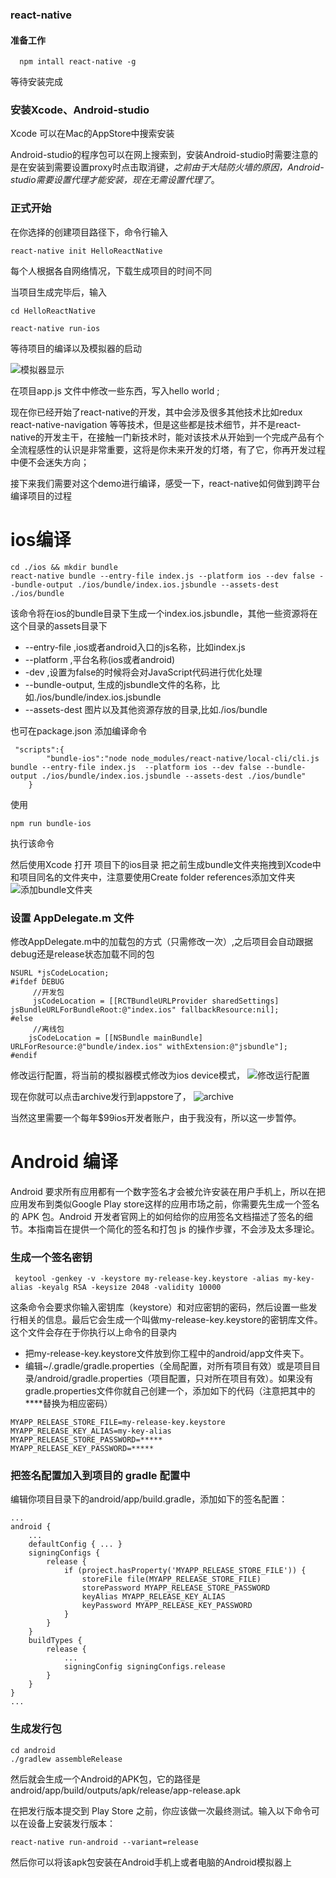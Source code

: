 ### react-native

#### 准备工作

```
  npm intall react-native -g
```
等待安装完成

### 安装Xcode、Android-studio  
  Xcode 可以在Mac的AppStore中搜索安装

  Android-studio的程序包可以在网上搜索到，安装Android-studio时需要注意的是在安装到需要设置proxy时点击取消键，*之前由于大陆防火墙的原因，Android-studio需要设置代理才能安装，现在无需设置代理了*。

### 正式开始

在你选择的创建项目路径下，命令行输入

```
react-native init HelloReactNative
```
每个人根据各自网络情况，下载生成项目的时间不同

当项目生成完毕后，输入

```
cd HelloReactNative

react-native run-ios
```
等待项目的编译以及模拟器的启动

![模拟器显示](https://reactnative.cn/docs/assets/GettingStartediOSSuccess.png "项目开始")

在项目app.js 文件中修改一些东西，写入hello  world ;

现在你已经开始了react-native的开发，其中会涉及很多其他技术比如redux react-native-navigation 等等技术，但是这些都是技术细节，并不是react-native的开发主干，在接触一门新技术时，能对该技术从开始到一个完成产品有个全流程感性的认识是非常重要，这将是你未来开发的灯塔，有了它，你再开发过程中便不会迷失方向；

接下来我们需要对这个demo进行编译，感受一下，react-native如何做到跨平台编译项目的过程

# ios编译


```
cd ./ios && mkdir bundle
react-native bundle --entry-file index.js --platform ios --dev false --bundle-output ./ios/bundle/index.ios.jsbundle --assets-dest ./ios/bundle
```
该命令将在ios的bundle目录下生成一个index.ios.jsbundle，其他一些资源将在这个目录的assets目录下

- --entry-file ,ios或者android入口的js名称，比如index.js
- --platform ,平台名称(ios或者android)
- -dev ,设置为false的时候将会对JavaScript代码进行优化处理
- --bundle-output, 生成的jsbundle文件的名称，比如./ios/bundle/index.ios.jsbundle
- --assets-dest 图片以及其他资源存放的目录,比如./ios/bundle

也可在package.json 添加编译命令

```
 "scripts":{
        "bundle-ios":"node node_modules/react-native/local-cli/cli.js bundle --entry-file index.js  --platform ios --dev false --bundle-output ./ios/bundle/index.ios.jsbundle --assets-dest ./ios/bundle"
    }
```
使用
```
npm run bundle-ios
```
执行该命令

然后使用Xcode 打开 项目下的ios目录  把之前生成bundle文件夹拖拽到Xcode中和项目同名的文件夹中，注意要使用Create folder references添加文件夹
![添加bundle文件夹](https://user-gold-cdn.xitu.io/2018/7/17/164a60070fd22334?imageView2/0/w/1280/h/960/format/webp/ignore-error/1)

### 设置 AppDelegate.m 文件
修改AppDelegate.m中的加载包的方式（只需修改一次）,之后项目会自动跟据debug还是release状态加载不同的包

```
NSURL *jsCodeLocation;
#ifdef DEBUG
     //开发包
     jsCodeLocation = [[RCTBundleURLProvider sharedSettings] jsBundleURLForBundleRoot:@"index.ios" fallbackResource:nil];
#else
     //离线包
    jsCodeLocation = [[NSBundle mainBundle] URLForResource:@"bundle/index.ios" withExtension:@"jsbundle"];
#endif
```

修改运行配置，将当前的模拟器模式修改为ios device模式，
![修改运行配置](http://www.hangge.com/blog_uploads/201503/2015030910075011157.png)

现在你就可以点击archive发行到appstore了，
![archive](https://user-gold-cdn.xitu.io/2018/7/17/164a603b4c7a6ffe?imageView2/0/w/1280/h/960/format/webp/ignore-error/1)

当然这里需要一个每年$99ios开发者账户，由于我没有，所以这一步暂停。


# Android 编译

Android 要求所有应用都有一个数字签名才会被允许安装在用户手机上，所以在把应用发布到类似Google Play store这样的应用市场之前，你需要先生成一个签名的 APK 包。Android 开发者官网上的如何给你的应用签名文档描述了签名的细节。本指南旨在提供一个简化的签名和打包 js 的操作步骤，不会涉及太多理论。

### 生成一个签名密钥

```
 keytool -genkey -v -keystore my-release-key.keystore -alias my-key-alias -keyalg RSA -keysize 2048 -validity 10000
```

这条命令会要求你输入密钥库（keystore）和对应密钥的密码，然后设置一些发行相关的信息。最后它会生成一个叫做my-release-key.keystore的密钥库文件。这个文件会存在于你执行以上命令的目录内


- 把my-release-key.keystore文件放到你工程中的android/app文件夹下。
- 编辑~/.gradle/gradle.properties（全局配置，对所有项目有效）或是项目目录/android/gradle.properties（项目配置，只对所在项目有效）。如果没有gradle.properties文件你就自己创建一个，添加如下的代码（注意把其中的****替换为相应密码）

```
MYAPP_RELEASE_STORE_FILE=my-release-key.keystore
MYAPP_RELEASE_KEY_ALIAS=my-key-alias
MYAPP_RELEASE_STORE_PASSWORD=*****
MYAPP_RELEASE_KEY_PASSWORD=*****
```

### 把签名配置加入到项目的 gradle 配置中

编辑你项目目录下的android/app/build.gradle，添加如下的签名配置：

```
...
android {
    ...
    defaultConfig { ... }
    signingConfigs {
        release {
            if (project.hasProperty('MYAPP_RELEASE_STORE_FILE')) {
                storeFile file(MYAPP_RELEASE_STORE_FILE)
                storePassword MYAPP_RELEASE_STORE_PASSWORD
                keyAlias MYAPP_RELEASE_KEY_ALIAS
                keyPassword MYAPP_RELEASE_KEY_PASSWORD
            }
        }
    }
    buildTypes {
        release {
            ...
            signingConfig signingConfigs.release
        }
    }
}
...

```
### 生成发行包 
```
cd android
./gradlew assembleRelease
```

然后就会生成一个Android的APK包，它的路径是android/app/build/outputs/apk/release/app-release.apk

在把发行版本提交到 Play Store 之前，你应该做一次最终测试。输入以下命令可以在设备上安装发行版本：

```
react-native run-android --variant=release
```

然后你可以将该apk包安装在Android手机上或者电脑的Android模拟器上
